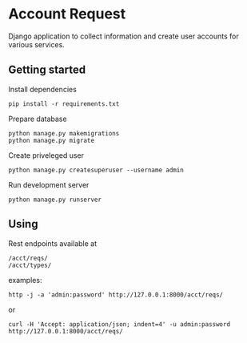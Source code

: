 # Account Request

Django application to collect information and create user accounts for various services.

## Getting started
Install dependencies
```
pip install -r requirements.txt
```

Prepare database
```
python manage.py makemigrations
python manage.py migrate
```

Create priveleged user
```
python manage.py createsuperuser --username admin
```

Run development server
```
python manage.py runserver
```

## Using

Rest endpoints available at 
```
/acct/reqs/
/acct/types/
```
examples:
```
http -j -a 'admin:password' http://127.0.0.1:8000/acct/reqs/
```
or 

```
curl -H 'Accept: application/json; indent=4' -u admin:password http://127.0.0.1:8000/acct/reqs/
```

